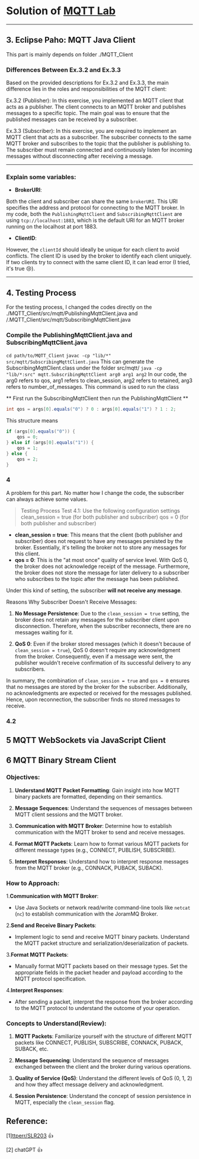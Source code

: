 # Solution of  [MQTT Lab](https://perso.telecom-paristech.fr/diacones/mqtt/mqtt-tp.html#downloadPaho)

___
## 3. Eclipse Paho: MQTT Java Client
This part is mainly depends on folder ./MQTT_Client

### Differences Between Ex.3.2 and Ex.3.3

Based on the provided descriptions for Ex.3.2 and Ex.3.3, the main difference lies in the roles and responsibilities of the MQTT client:

Ex.3.2 (Publisher): In this exercise, you implemented an MQTT client that acts as a publisher. The client connects to an MQTT broker and publishes messages to a specific topic. The main goal was to ensure that the published messages can be received by a subscriber.

Ex.3.3 (Subscriber): In this exercise, you are required to implement an MQTT client that acts as a subscriber. The subscriber connects to the same MQTT broker and subscribes to the topic that the publisher is publishing to. The subscriber must remain connected and continuously listen for incoming messages without disconnecting after receiving a message.
___
### Explain some variables: 
* **BrokerURI**:

Both the client and subscriber can share the same `brokerURI`. This URI specifies the address and protocol for connecting to the MQTT broker. In my code, both the `PublishingMqttClient` and `SubscribingMqttClient` are using `tcp://localhost:1883`, which is the default URI for an MQTT broker running on the localhost at port 1883.

* **ClientID**:

However, the `clientId` should ideally be unique for each client to avoid conflicts. The client ID is used by the broker to identify each client uniquely. If two clients try to connect with the same client ID, it can lead error (I tried, it's true :cry:).
___

## 4. Testing Process

For the testing process, I changed the codes directly on the ./MQTT_Client/src/mqtt/PublishingMqttClient.java and /.MQTT_Client/src/mqtt/SubscribingMqttClient.java 

### Compile the PublishingMqttClient.java and SubscribingMqttClient.java

`cd path/to/MQTT_Client`
`javac -cp "lib/*" src/mqtt/SubscribingMqttClient.java` 
This can generate the SubscribingMqttClient.class under the folder src/mqtt/
`java -cp "lib/*:src" mqtt.SubscribingMqttClient arg0 arg1 arg2`
In our code, the arg0 refers to qos, arg1 refers to clean_session, arg2 refers to retained, arg3 refers to number_of_messages. 
This command is used to run the class

** First run the SubscribingMqttClient then run the PublishingMqttClient **


```java
int qos = args[0].equals("0") ? 0 : args[0].equals("1") ? 1 : 2;
```
This structure means 
```java
if (args[0].equals("0")) {
    qos = 0;
} else if (args[0].equals("1")) {
    qos = 1;
} else {
    qos = 2;
}
```
### 4
 
A problem for this part. No matter how I change the code, the subscriber can always achieve some values.
>Testing Process
Test 4.1:
Use the following configuration settings
clean_session = true (for both publisher and subscriber)
qos = 0 (for both publisher and subscriber)

* **clean_session = true**: 
    This means that the client (both publisher and subscriber) does not request to have any messages persisted by the broker. Essentially, it's telling the broker not to store any messages for this client.
* **qos = 0**: 
    This is the "at most once" quality of service level. With QoS 0, the broker does not acknowledge receipt of the message. Furthermore, the broker does not store the message for later delivery to a subscriber who subscribes to the topic after the message has been published.

Under this kind of setting, the subscriber **will not receive any message**.

Reasons Why Subscriber Doesn't Receive Messages:
1. **No Message Persistence**: Due to the `clean_session = true` setting, the broker does not retain any messages for the subscriber client upon disconnection. Therefore, when the subscriber reconnects, there are no messages waiting for it.

2. **QoS 0**: Even if the broker stored messages (which it doesn't because of `clean_session = true`), QoS 0 doesn't require any acknowledgment from the broker. Consequently, even if a message were sent, the publisher wouldn't receive confirmation of its successful delivery to any subscribers.

In summary, the combination of `clean_session = true` and `qos = 0` ensures that no messages are stored by the broker for the subscriber. Additionally, no acknowledgments are expected or received for the messages published. Hence, upon reconnection, the subscriber finds no stored messages to receive.

### 4.2
>

## 5 MQTT WebSockets via JavaScript Client

## 6 MQTT Binary Stream Client

### Objectives:

1. **Understand MQTT Packet Formatting**: Gain insight into how MQTT binary packets are formatted, depending on their semantics.
  
2. **Message Sequences**: Understand the sequences of messages between MQTT client sessions and the MQTT broker.

3. **Communication with MQTT Broker**: Determine how to establish communication with the MQTT broker to send and receive messages.

4. **Format MQTT Packets**: Learn how to format various MQTT packets for different message types (e.g., CONNECT, PUBLISH, SUBSCRIBE).

5. **Interpret Responses**: Understand how to interpret response messages from the MQTT broker (e.g., CONNACK, PUBACK, SUBACK).

### How to Approach:

1.**Communication with MQTT Broker**:

- Use Java Sockets or network read/write command-line tools like `netcat` (`nc`) to establish communication with the JoramMQ Broker.

2.**Send and Receive Binary Packets**:

- Implement logic to send and receive MQTT binary packets. Understand the MQTT packet structure and serialization/deserialization of packets.

3.**Format MQTT Packets**:

- Manually format MQTT packets based on their message types. Set the appropriate fields in the packet header and payload according to the MQTT protocol specification.

4.**Interpret Responses**:

- After sending a packet, interpret the response from the broker according to the MQTT protocol to understand the outcome of your operation.

### Concepts to Understand(Review):

1. **MQTT Packets**: Familiarize yourself with the structure of different MQTT packets like CONNECT, PUBLISH, SUBSCRIBE, CONNACK, PUBACK, SUBACK, etc.

2. **Message Sequencing**: Understand the sequence of messages exchanged between the client and the broker during various operations.

3. **Quality of Service (QoS)**: Understand the different levels of QoS (0, 1, 2) and how they affect message delivery and acknowledgment.

4. **Session Persistence**: Understand the concept of session persistence in MQTT, especially the `clean_session` flag.

## Reference: 

[1][ttperr/SLR203](https://github.com/ttperr/SLR203/blob/main/src/mqtt/SubscribingMqttClient.java) :+1:

[2] chatGPT :+1: